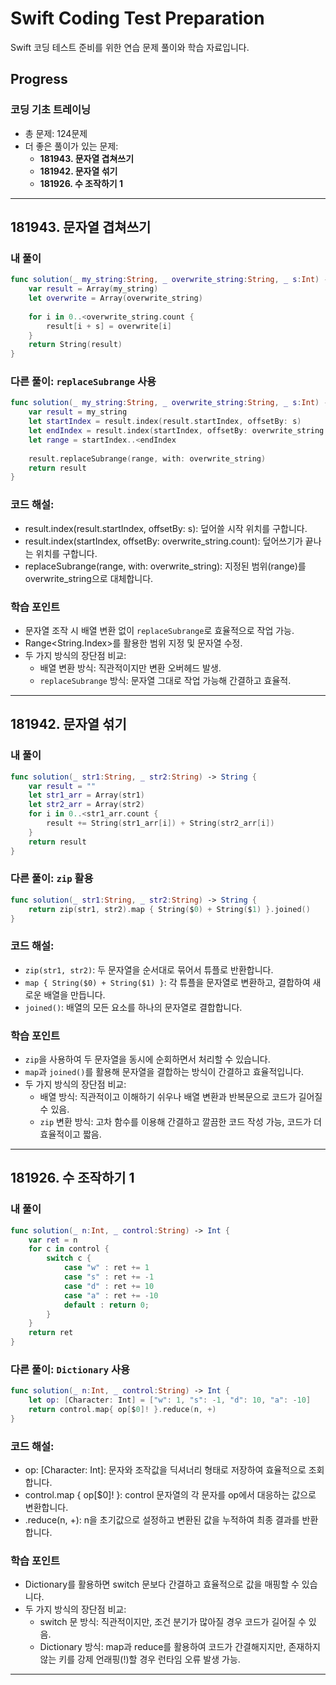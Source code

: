 
# Swift Coding Test Preparation

Swift 코딩 테스트 준비를 위한 연습 문제 풀이와 학습 자료입니다.

## Progress

### 코딩 기초 트레이닝
- 총 문제: 124문제
- 더 좋은 풀이가 있는 문제:
  - **181943. 문자열 겹쳐쓰기**
  - **181942. 문자열 섞기**
  - **181926. 수 조작하기 1**
---

## 181943. 문자열 겹쳐쓰기

### 내 풀이

```swift
func solution(_ my_string:String, _ overwrite_string:String, _ s:Int) -> String {
    var result = Array(my_string)
    let overwrite = Array(overwrite_string)
    
    for i in 0..<overwrite_string.count {
        result[i + s] = overwrite[i]
    }
    return String(result)
}
```

### 다른 풀이: `replaceSubrange` 사용

```swift
func solution(_ my_string:String, _ overwrite_string:String, _ s:Int) -> String {
    var result = my_string
    let startIndex = result.index(result.startIndex, offsetBy: s)
    let endIndex = result.index(startIndex, offsetBy: overwrite_string.count)
    let range = startIndex..<endIndex
    
    result.replaceSubrange(range, with: overwrite_string)
    return result
}
```
### 코드 해설:
- result.index(result.startIndex, offsetBy: s): 덮어쓸 시작 위치를 구합니다.
- result.index(startIndex, offsetBy: overwrite_string.count): 덮어쓰기가 끝나는 위치를 구합니다.
- replaceSubrange(range, with: overwrite_string): 지정된 범위(range)를 overwrite_string으로 대체합니다.

### 학습 포인트

- 문자열 조작 시 배열 변환 없이 `replaceSubrange`로 효율적으로 작업 가능.
- Range<String.Index>를 활용한 범위 지정 및 문자열 수정.
- 두 가지 방식의 장단점 비교:
  - 배열 변환 방식: 직관적이지만 변환 오버헤드 발생.
  - `replaceSubrange` 방식: 문자열 그대로 작업 가능해 간결하고 효율적.
---

## 181942. 문자열 섞기

### 내 풀이

```swift
func solution(_ str1:String, _ str2:String) -> String {
    var result = ""
    let str1_arr = Array(str1)
    let str2_arr = Array(str2)
    for i in 0..<str1_arr.count { 
        result += String(str1_arr[i]) + String(str2_arr[i])
    }
    return result
}
```

### 다른 풀이: `zip` 활용

```swift
func solution(_ str1:String, _ str2:String) -> String {
    return zip(str1, str2).map { String($0) + String($1) }.joined()
}
```

### 코드 해설:

- `zip(str1, str2)`: 두 문자열을 순서대로 묶어서 튜플로 반환합니다.
- `map { String($0) + String($1) }`: 각 튜플을 문자열로 변환하고, 결합하여 새로운 배열을 만듭니다.
- `joined()`: 배열의 모든 요소를 하나의 문자열로 결합합니다.

### 학습 포인트

- `zip`을 사용하여 두 문자열을 동시에 순회하면서 처리할 수 있습니다.
- `map`과 `joined()`를 활용해 문자열을 결합하는 방식이 간결하고 효율적입니다.
- 두 가지 방식의 장단점 비교:
  - 배열 방식: 직관적이고 이해하기 쉬우나 배열 변환과 반복문으로 코드가 길어질 수 있음.
  - `zip` 변환 방식: 고차 함수를 이용해 간결하고 깔끔한 코드 작성 가능, 코드가 더 효율적이고 짧음.
---

## 181926. 수 조작하기 1

### 내 풀이

```swift
func solution(_ n:Int, _ control:String) -> Int {
    var ret = n
    for c in control {
        switch c {
            case "w" : ret += 1
            case "s" : ret += -1
            case "d" : ret += 10
            case "a" : ret += -10
            default : return 0;
        }
    }
    return ret
}
```

### 다른 풀이: `Dictionary` 사용

```swift
func solution(_ n:Int, _ control:String) -> Int {
    let op: [Character: Int] = ["w": 1, "s": -1, "d": 10, "a": -10]
    return control.map{ op[$0]! }.reduce(n, +)
}
```
### 코드 해설:
- op: [Character: Int]: 문자와 조작값을 딕셔너리 형태로 저장하여 효율적으로 조회합니다.
- control.map { op[$0]! }: control 문자열의 각 문자를 op에서 대응하는 값으로 변환합니다.
- .reduce(n, +): n을 초기값으로 설정하고 변환된 값을 누적하여 최종 결과를 반환합니다.

### 학습 포인트

- Dictionary를 활용하면 switch 문보다 간결하고 효율적으로 값을 매핑할 수 있습니다.
- 두 가지 방식의 장단점 비교:
    - switch 문 방식: 직관적이지만, 조건 분기가 많아질 경우 코드가 길어질 수 있음.
    - Dictionary 방식: map과 reduce를 활용하여 코드가 간결해지지만, 존재하지 않는 키를 강제 언래핑(!)할 경우 런타임 오류 발생 가능.
---
